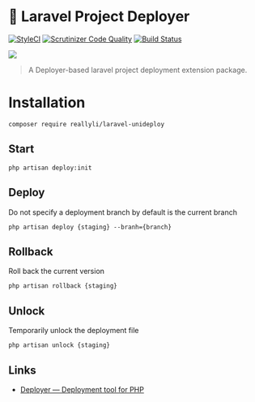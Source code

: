 # 🚀 Laravel Project Deployer

[![StyleCI](https://github.styleci.io/repos/141083390/shield?branch=master)](https://github.styleci.io/repos/141083390)
[![Scrutinizer Code Quality](https://scrutinizer-ci.com/g/reallyli/laravel-unideploy/badges/quality-score.png?b=master)](https://scrutinizer-ci.com/g/reallyli/laravel-unideploy/?branch=master)
[![Build Status](https://travis-ci.org/reallyli/laravel-unideploy.svg?branch=master)](https://travis-ci.org/reallyli/laravel-unideploy)

![](https://raw.githubusercontent.com/wiki/reallyli/laravel-unideploy/laravel-unideploy-config.jpg)

> A Deployer-based laravel project deployment extension package.

# Installation

```shell
composer require reallyli/laravel-unideploy
```

## Start

```shell
php artisan deploy:init
```

## Deploy

Do not specify a deployment branch by default is the current branch

```shell
php artisan deploy {staging} --branh={branch}
```

## Rollback

Roll back the current version

```shell
php artisan rollback {staging}
```

## Unlock

Temporarily unlock the deployment file

```shell
php artisan unlock {staging} 
```

## Links

* [Deployer — Deployment tool for PHP](https://deployer.org/)

